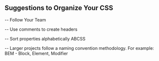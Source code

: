 
## Suggestions to Organize Your CSS

-- Follow Your Team

-- Use comments to create headers

-- Sort properties alphabetically ABCSS

-- Larger projects follow a naming convention methodology. For example: BEM - Block, Element, Modifier